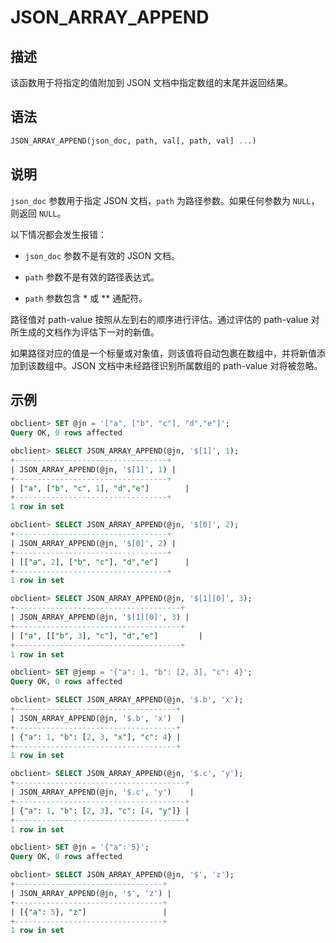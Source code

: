 JSON_ARRAY_APPEND 
======================================



描述 
-----------------------

该函数用于将指定的值附加到 JSON 文档中指定数组的末尾并返回结果。

语法 
-----------------------

```sql
JSON_ARRAY_APPEND(json_doc, path, val[, path, val] ...)
```



说明 
-----------------------

`json_doc` 参数用于指定 JSON 文档，`path` 为路径参数。如果任何参数为 `NULL`，则返回 `NULL`。

以下情况都会发生报错：

* `json_doc` 参数不是有效的 JSON 文档。

  

* `path` 参数不是有效的路径表达式。

  

* `path` 参数包含 \* 或 \*\* 通配符。

  




路径值对 path-value 按照从左到右的顺序进行评估。通过评估的 path-value 对所生成的文档作为评估下一对的新值。

如果路径对应的值是一个标量或对象值，则该值将自动包裹在数组中，并将新值添加到该数组中。JSON 文档中未经路径识别所属数组的 path-value 对将被忽略。

示例 
-----------------------

```sql
obclient> SET @jn = '["a", ["b", "c"], "d","e"]';
Query OK, 0 rows affected

obclient> SELECT JSON_ARRAY_APPEND(@jn, '$[1]', 1);
+----------------------------------+
| JSON_ARRAY_APPEND(@jn, '$[1]', 1) |
+----------------------------------+
| ["a", ["b", "c", 1], "d","e"]        |
+----------------------------------+
1 row in set

obclient> SELECT JSON_ARRAY_APPEND(@jn, '$[0]', 2);
+----------------------------------+
| JSON_ARRAY_APPEND(@jn, '$[0]', 2) |
+----------------------------------+
| [["a", 2], ["b", "c"], "d","e"]      |
+----------------------------------+
1 row in set

obclient> SELECT JSON_ARRAY_APPEND(@jn, '$[1][0]', 3);
+-------------------------------------+
| JSON_ARRAY_APPEND(@jn, '$[1][0]', 3) |
+-------------------------------------+
| ["a", [["b", 3], "c"], "d","e"]         |
+-------------------------------------+
1 row in set 

obclient> SET @jemp = '{"a": 1, "b": [2, 3], "c": 4}';
Query OK, 0 rows affected 

obclient> SELECT JSON_ARRAY_APPEND(@jn, '$.b', 'x');
+------------------------------------+
| JSON_ARRAY_APPEND(@jn, '$.b', 'x')  |
+------------------------------------+
| {"a": 1, "b": [2, 3, "x"], "c": 4} |
+------------------------------------+
1 row in set 

obclient> SELECT JSON_ARRAY_APPEND(@jn, '$.c', 'y');
+--------------------------------------+
| JSON_ARRAY_APPEND(@jn, '$.c', 'y')    |
+--------------------------------------+
| {"a": 1, "b": [2, 3], "c": [4, "y"]} |
+--------------------------------------+
1 row in set

obclient> SET @jn = '{"a": 5}';
Query OK, 0 rows affected

obclient> SELECT JSON_ARRAY_APPEND(@jn, '$', 'z');
+---------------------------------+
| JSON_ARRAY_APPEND(@jn, '$', 'z') |
+---------------------------------+
| [{"a": 5}, "z"]                 |
+---------------------------------+
1 row in set
```


